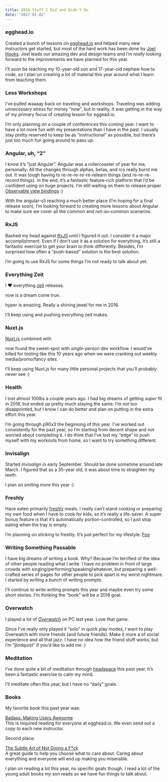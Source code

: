 ```yaml
---
title: 2016 Stuff I Did and Didn't Do
date: "2017-01-02"
---
```


### [](#egghead-io)egghead.io

Created a bunch of lessons on [egghead.io](https://egghead.io/) and helped many new instructors get started, but most of the hard work has been done by [Joel Hooks](https://egghead.io/instructors/joel-hooks). Joel leads our amazing dev and design teams and I’m _really_ looking forward to the improvements we have planned for this year.

I’ll soon be teaching my 10-year-old son and 17-year-old nephew how to code, so I plan on creating a lot of material this year around what I learn from teaching them.

### [](https://johnlindquist.com/2017/01/02/2016-review/#Less-Workshops)Less Workshops

I’ve pulled waaaay back on traveling and workshops. Traveling was adding unnecessary stress for money “now”, but in reality, it was getting in the way of my primary focus of creating lesson for eggead.io.

I’m only planning on a couple of conferences this coming year. I want to have a lot more fun with my presentations than I have in the past. I usually stay pretty reserved to keep be as “instructional” as possible, but there’s just too much fun going around to pass up.

### [](https://johnlindquist.com/2017/01/02/2016-review/#Angular-uh-“2”)Angular, uh, “2”

I know it’s “just Angular”. Angular was a rollercoaster of year for me, personally. All the changes through alphas, betas, and rcs really burnt me out. It was tough having to re-re-re-re-re-relearn things (and re-re-re-record things). In the end, it’s a fantastic feature-rich platform that I’d be confident using on huge projects. I’m still waiting on them to release proper [Observable view bindings](https://github.com/angular/angular/issues/13248) :)

With the angular-cli reaching a much better place (I’m hoping for a final release soon), I’m looking forward to creating more lessons about Angular to make sure we cover all the common and not-so-common scenarios.

### [](#RxJS)RxJS

Bashed my head against [RxJS](http://reactivex.io/rxjs/) until I figured it out. I consider it a major accomplishment. Even if I don’t use it as a solution for everything, it’s still a fantastic exercise to get your brain to think differently. Besides, I’m surprised how often a “push-based” solution is the best solution.

I’m going to use RxJS for some things I’m not ready to talk about yet.

### [](https://johnlindquist.com/2017/01/02/2016-review/#Everything-Zeit)Everything Zeit

I :heart: everything [zeit](https://zeit.co/) releases.

now is a dream come true.

hyper is amazing. Really a shining jewel for me in 2016.

I’ll keep using and pushing everything zeit makes.

### [](https://johnlindquist.com/2017/01/02/2016-review/#Nuxt-js)Nuxt.js

[Nuxt.js](https://nuxtjs.org/) combined with

now found the sweet-spot with _single-person_ dev workflow. I would’ve killed for tooling like this 10 years ago when we were cranking out weekly media/promo/fancy sites.

I’ll keep using Nuxt.js for many little personal projects that you’ll probably never see :)

### [](https://johnlindquist.com/2017/01/02/2016-review/#Health)Health

I lost almost 100lbs a couple years ago. I had big dreams of getting _super_ fit in 2016, but ended up pretty much staying the same. I’m not too disappointed, but I know I can do better and plan on putting in the extra effort this year.

I’m going through p90x3 the beginning of this year. I’ve worked out consistently for the past year, so I’m starting from decent shape and not worried about completing it. I do think that I’ve lost my “edge” to push myself with my workouts from home, so I want to try something different.

### [](https://johnlindquist.com/2017/01/02/2016-review/#Invisalign)Invisalign

Started _Invisalign_ in early September. Should be done sometime around late March. I figured that as a 35-year old, it was about time to straighten my teeth.

I plan on smiling more this year :)

### [](https://johnlindquist.com/2017/01/02/2016-review/#Freshly)Freshly

Have eaten primarily [freshly](https://www.freshly.com/) meals. I really can’t stand cooking or preparing my own food when I have to cook for kids, so it’s really a life-saver. A super bonus feature is that it’s automatically portion-controlled, so I just stop eating when the tray is empty.

I’m planning on sticking to freshly. It’s just perfect for my lifestyle.
[Foo](#foo)

### [](https://johnlindquist.com/2017/01/02/2016-review/#Writing-Something-Passable)Writing Something Passable

I have big dreams of writing a book. Why? Because I’m terrified of the idea of other people reading what I write. I have no problem in front of large crowds with singing/performing/speaking/whatever, but preparing a well-crafted series of pages for other people to pick apart is my worst nightmare. I started by writing a bunch of writing prompts.

I’ll continue to write writing prompts this year and maybe even try some short stories. I’m thinking the “book” will be a 2018 goal.

### [](https://johnlindquist.com/2017/01/02/2016-review/#Overwatch)Overwatch

I played a lot of [_Overwatch_](https://playoverwatch.com/en-us/) on PC last year. Love that game.

Since I’ve really only played it “solo” in quick play modes, I want to play Overwatch with more friends (and future friends). Make it more a of social experience and all that jazz. I have no idea how the friend stuff works, but I’m “jlindquist” if you’d like to add me :)

### [](https://johnlindquist.com/2017/01/02/2016-review/#Meditation)Meditation

I’ve done quite a bit of meditation through [headspace](https://www.headspace.com/) this past year. It’s been a fantastic exercise to calm my mind.

I’ll meditate often this year, but I have no “daily” goals.

### [](https://johnlindquist.com/2017/01/02/2016-review/#Books)Books

My favorite book this past year was:

[Badass: Making Users Awesome](https://www.amazon.com/gp/product/B00VAUIM18/ref=oh_aui_d_detailpage_o03_?ie=UTF8&psc=1)  
This is required reading for everyone at egghead.io. We even send out a copy to each new instructor.

Second place:

[The Subtle Art of Not Giving a F\*ck](https://www.amazon.com/gp/product/B019MMUA8S/ref=oh_aui_d_detailpage_o01_?ie=UTF8&psc=1)  
A great guide to help you choose what to care about. Caring about everything and everyone will end up making you miserable.

I plan on reading a lot this year, no specific goals though. I read a lot of the young adult books my son reads so we have fun things to talk about.
